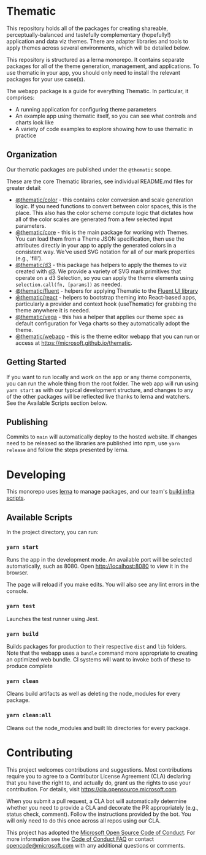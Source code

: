 # Thematic

This repository holds all of the packages for creating shareable, perceptually-balanced and tastefully complementary (hopefully!) application and data viz themes. There are adapter libraries and tools to apply themes across several environments, which will be detailed below.

This repository is structured as a lerna monorepo. It contains separate packages for all of the theme generation, management, and applications. To use thematic in your app, you should only need to install the relevant packages for your use case(s).

The webapp package is a guide for everything Thematic. In particular, it comprises:

- A running application for configuring theme parameters
- An example app using thematic itself, so you can see what controls and charts look like
- A variety of code examples to explore showing how to use thematic in practice

## Organization

Our thematic packages are published under the `@thematic` scope.

These are the core Thematic libraries, see individual README.md files for greater detail:

- [@thematic/color](packages/color/README.md) - this contains color conversion and scale generation logic. If you need functions to convert between color spaces, this is the place. This also has the color scheme compute logic that dictates how all of the color scales are generated from a few selected input parameters.
- [@thematic/core](packages/core/README.md) - this is the main package for working with Themes. You can load them from a Theme JSON specification, then use the attributes directly in your app to apply the generated colors in a consistent way. We've used SVG notation for all of our mark properties (e.g., 'fill').
- [@thematic/d3](packages/d3/README.md) - this package has helpers to apply the themes to viz created with [d3](https://d3js.org/). We provide a variety of SVG mark primitives that operate on a d3 Selection, so you can apply the theme elements using `selection.call(fn, [params])` as needed.
- [@thematic/fluent](packages/fluent/README.md) - helpers for applying Thematic to the [Fluent UI library](https://developer.microsoft.com/en-us/fluentui#/controls/web)
- [@thematic/react](packages/react/README.md) - helpers to bootstrap theming into React-based apps, particularly a provider and context hook (useThematic) for grabbing the theme anywhere it is needed.
- [@thematic/vega](packages/vega/README.md) - this has a helper that applies our theme spec as default configuration for Vega charts so they automatically adopt the theme.
- [@thematic/webapp](packages/webapp/README.md) - this is the theme editor webapp that you can run or access at https://microsoft.github.io/thematic.

## Getting Started

If you want to run locally and work on the app or any theme components, you can run the whole thing from the root folder. The web app will run using `yarn start` as with our typical development structure, and changes to any of the other packages will be reflected live thanks to lerna and watchers. See the Available Scripts section below.

## Publishing

Commits to `main` will automatically deploy to the hosted website. If changes need to be released so the libraries are published into npm, use `yarn release` and follow the steps presented by lerna.

# Developing

This monorepo uses [lerna](https://lerna.js.org/) to manage packages, and our team's [build infra scripts](https://github.com/microsoft/essex-alpha-build-infra).

## Available Scripts

In the project directory, you can run:

### `yarn start`

Runs the app in the development mode.
An available port will be selected automatically, such as 8080. Open [http://localhost:8080](http://localhost:8080) to view it in the browser.

The page will reload if you make edits.
You will also see any lint errors in the console.

### `yarn test`

Launches the test runner using Jest.

### `yarn build`

Builds packages for production to their respective `dist` and `lib` folders. Note that the webapp uses a `bundle` command more appropriate to creating an optimized web bundle. CI systems will want to invoke both of these to produce complete

### `yarn clean`

Cleans build artifacts as well as deleting the node_modules for every package.

### `yarn clean:all`

Cleans out the node_modules and built lib directories for every package.

# Contributing

This project welcomes contributions and suggestions. Most contributions require you to agree to a
Contributor License Agreement (CLA) declaring that you have the right to, and actually do, grant us
the rights to use your contribution. For details, visit https://cla.opensource.microsoft.com.

When you submit a pull request, a CLA bot will automatically determine whether you need to provide
a CLA and decorate the PR appropriately (e.g., status check, comment). Follow the instructions
provided by the bot. You will only need to do this once across all repos using our CLA.

This project has adopted the [Microsoft Open Source Code of Conduct](https://opensource.microsoft.com/codeofconduct/).
For more information see the [Code of Conduct FAQ](https://opensource.microsoft.com/codeofconduct/faq/) or
contact [opencode@microsoft.com](mailto:opencode@microsoft.com) with any additional questions or comments.
